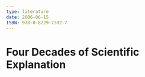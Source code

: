 ```yaml
---
type: literature
date: 2006-06-15
ISBN: 978-0-8229-7302-7
---
```


# Four Decades of Scientific Explanation
